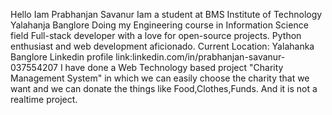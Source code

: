 Hello Iam Prabhanjan Savanur
Iam a student at BMS Institute of Technology Yalahanja Banglore
Doing my Engineering course in Information Science field
Full-stack developer with a love for open-source projects. Python enthusiast and web development aficionado.
Current Location: Yalahanka Banglore
Linkedin profile link:linkedin.com/in/prabhanjan-savanur-037554207
I have done a Web Technology based project "Charity Management System" in which we can easily choose the charity that we want
and we can donate the things like Food,Clothes,Funds. And it is not a realtime project.
